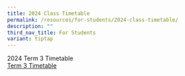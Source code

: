 ```yaml
---
title: 2024 Class Timetable
permalink: /resources/for-students/2024-class-timetable/
description: ""
third_nav_title: For Students
variant: tiptap
---
```

<p>2024 Term 3 Timetable
<br><a href="/files/Term_3_Timetable_202406201546_Class.pdf" rel="noopener noreferrer nofollow" target="_blank">Term 3 Timetable</a>
</p>